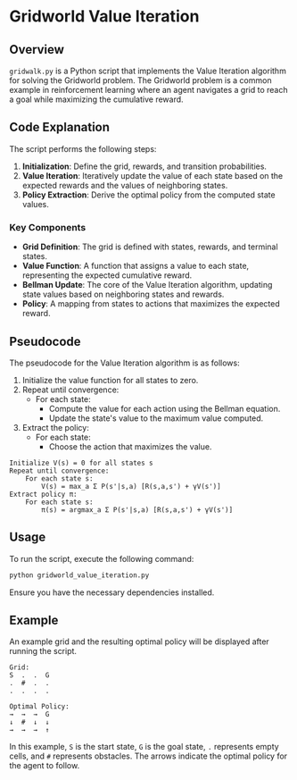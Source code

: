 # Gridworld Value Iteration

## Overview

`gridwalk.py` is a Python script that implements the Value Iteration algorithm for solving the Gridworld problem. The Gridworld problem is a common example in reinforcement learning where an agent navigates a grid to reach a goal while maximizing the cumulative reward.

## Code Explanation

The script performs the following steps:

1. **Initialization**: Define the grid, rewards, and transition probabilities.
2. **Value Iteration**: Iteratively update the value of each state based on the expected rewards and the values of neighboring states.
3. **Policy Extraction**: Derive the optimal policy from the computed state values.

### Key Components

- **Grid Definition**: The grid is defined with states, rewards, and terminal states.
- **Value Function**: A function that assigns a value to each state, representing the expected cumulative reward.
- **Bellman Update**: The core of the Value Iteration algorithm, updating state values based on neighboring states and rewards.
- **Policy**: A mapping from states to actions that maximizes the expected reward.

## Pseudocode

The pseudocode for the Value Iteration algorithm is as follows:

1. Initialize the value function for all states to zero.
2. Repeat until convergence:
   - For each state:
     - Compute the value for each action using the Bellman equation.
     - Update the state's value to the maximum value computed.
3. Extract the policy:
   - For each state:
     - Choose the action that maximizes the value.

```plaintext
Initialize V(s) = 0 for all states s
Repeat until convergence:
    For each state s:
        V(s) = max_a Σ P(s'|s,a) [R(s,a,s') + γV(s')]
Extract policy π:
    For each state s:
        π(s) = argmax_a Σ P(s'|s,a) [R(s,a,s') + γV(s')]
```

## Usage

To run the script, execute the following command:

```sh
python gridworld_value_iteration.py
```

Ensure you have the necessary dependencies installed.

## Example

An example grid and the resulting optimal policy will be displayed after running the script.

```plaintext
Grid:
S  .  .  G
.  #  .  .
.  .  .  .

Optimal Policy:
→  →  →  G
↓  #  ↓  ↓
→  →  →  ↑
```

In this example, `S` is the start state, `G` is the goal state, `.` represents empty cells, and `#` represents obstacles. The arrows indicate the optimal policy for the agent to follow.
